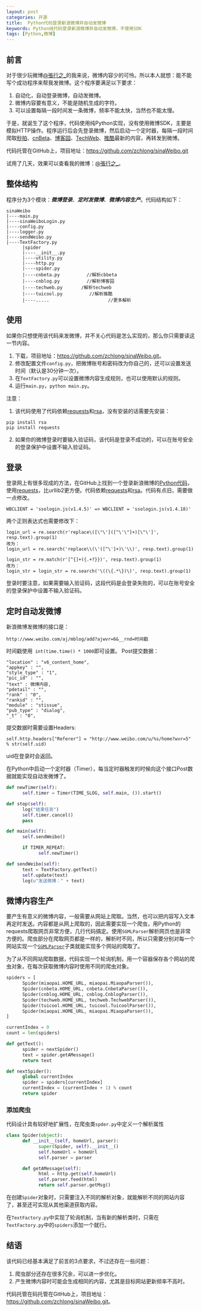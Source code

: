 ```yaml
---
layout: post
categories: 开源
title:  Python代码登录新浪微博并自动发微博
keywords: Python纯代码登录新浪微博并自动发微博，不使用SDK
tags: [Python,微博]
---
```


## 前言
对于很少玩微博[@張行之_][1]的我来说，微博内容少的可怜。所以本人就想：能不能写个成功程序来帮我发微博。这个程序要满足以下要求：

1.  自动化，自动登录微博，自动发微博。
2.  微博内容要有意义，不能是随机生成的字符。
3.  可以设置每隔一段时间发一条微博，频率不能太快，当然也不能太慢。

于是，就诞生了这个程序，代码使用纯Python实现，没有使用微博SDK，主要是模拟HTTP操作。程序运行后会先登录微博，然后启动一个定时器，每隔一段时间爬取[秒拍][9]、[cnBeta][2]、[博客园][3]、[TechWeb][4]、[推酷][5]最新的内容，再转发到微博。

代码托管在GitHub上，项目地址：<https://github.com/zchlong/sinaWeibo.git>

试用了几天，效果可以查看我的微博：[@張行之_][1]。

<!--more-->


## 整体结构
程序分为3个模块：***微博登录***、***定时发微博***、***微博内容生产***。代码结构如下：

```
sinaWeibo
|----main.py
|----sinaWeiboLogin.py
|----config.py
|----logger.py
|----sendWeibo.py
|----TextFactory.py
      |spider
      |----__init__.py
      |----utility.py
      |----http.py
      |----spider.py
      |----cnbeta.py          //解析cbbeta
      |----cnblog.py          //解析博客园
      |----techweb.py       /解析techweb
      |----tuicool.py          //解析推酷
      |----.....                      //更多解析
```


## 使用
如果你只想使用该代码来发微博，并不关心代码是怎么实现的，那么你只需要读这一节内容。

1.  下载，项目地址：<https://github.com/zchlong/sinaWeibo.git>。
2.  修改配置文件`config.py`，把微博账号和密码改为你自己的，还可以设置发送时间（默认是30分钟一次）。
4.  在`TextFactory.py`可以设置微博内容生成规则，也可以使用默认的规则。
3.  运行`main.py`，`python main.py`。

注意：

1.  该代码使用了代码依赖[requests][7]和[rsa][8]，没有安装的话需要先安装：

```
pip install rsa
pip install requests
```

2.  如果你的微博登录时要输入验证码，该代码是登录不成功的，可以在账号安全的登录保护中设置不输入验证码。


## 登录
登录网上有很多现成的方法，在GitHub上找到一个登录新浪微博的[Python代码][6]，使用[requests][7]，比urllib2更方便。代码依赖[requests][7]和[rsa][8]。代码有点旧，需要做一点修改。

```
WBCLIENT = 'ssologin.js(v1.4.5)' => WBCLIENT = 'ssologin.js(v1.4.18)'
```

两个正则表达式也需要修改下：

```
login_url = re.search(r'replace\([\"\']([^\'\"]+)[\"\']', resp.text).group(1)
改为：
login_url = re.search('replace\\(\'([^\']+)\'\\)', resp.text).group(1) 

login_str = re.match(r'[^{]+({.+?}})', resp.text).group(1)
改为：
login_str = login_str = re.search('\((\{.*\})\)', resp.text).group(1)
```

登录时要注意，如果需要输入验证码，这段代码是会登录失败的，可以在账号安全的登录保护中设置不输入验证码。


## 定时自动发微博
新浪微博发微博的接口是：

`http://www.weibo.com/aj/mblog/add?ajwvr=6&__rnd=时间戳`

时间戳使用` int(time.time() * 1000`即可设置。
Post提交数据：

```
"location" : "v6_content_home", 
"appkey" : "", 
"style_type" : "1", 
"pic_id" : "", 
"text" : 微博内容, 
"pdetail" : "", 
"rank" : "0", 
"rankid" : "", 
"module" : "stissue", 
"pub_type" : "dialog", 
"_t" : "0", 
```

提交数据时需要设置Headers:

`self.http.headers["Referer"] = "http://www.weibo.com/u/%s/home?wvr=5" % str(self.uid)`

uid在登录时会返回。

在Python中启动一个定时器（Timer），每当定时器触发的时候向这个接口Post数据就能实现自动发微博了。

```python
def newTimer(self):
      self.timer = Timer(TIME_SLOG, self.main, ()).start()

def stop(self):
      log("结束任务")
      self.timer.cancel()
      pass

def main(self):
      self.sendWeibo()

      if TIMER_REPEAT:
            self.newTimer()

def sendWeibo(self):
      text = TextFactory.getText()
      self.update(text)
      log(u"发送微博：" + text)
```

## 微博内容生产
要产生有意义的微博内容，一般需要从网站上爬取。当然，也可以把内容写入文本再定时发送。内容都是从网上爬取的，因此需要实现一个爬虫，用Python的requests爬取网页非常方便，几行代码搞定。使用`SGMLParser`解析网页也是非常方便的。爬虫部分在爬取网页都是一样的，解析时不同，所以只需要分别对每一个网站实现一个[`SGMLParser`][10]子类就能实现多个网站的爬取了。

为了从不同网站爬取数据，代码实现一个轮询机制，用一个容器保存各个网站的爬虫对象，在每次获取微博内容时使用不同的爬虫对象。

```python
spiders = [
      Spider(miaopai.HOME_URL, miaopai.MiaopaParser()),
      Spider(cnbeta.HOME_URL, cnbeta.CnbetaParser()),
      Spider(cnblog.HOME_URL, cnblog.CnblogParser()),
      Spider(techweb.HOME_URL, techweb.TechwebParser()),
      Spider(tuicool.HOME_URL, tuicool.TuicoolParser()),
      Spider(miaopai.HOME_URL, miaopai.MiaopaParser()),
]

currentIndex = 0
count = len(spiders)

def getText():
      spider = nextSpider()
      text = spider.getAMessage()
      return text

def nextSpider():
      global currentIndex
      spider = spiders[currentIndex]
      currentIndex = (currentIndex + 1) % count
      return spider
```

### 添加爬虫
代码设计具有较好地扩展性，在爬虫类`spder.py`中定义一个解析属性

```python
class Spider(object):
      def __init__(self, homeUrl, parser):
            super(Spider, self).__init__()
            self.homeUrl = homeUrl
            self.parser = parser

      def getAMessage(self):
            html = http.get(self.homeUrl)
            self.parser.feed(html)
            return self.parser.getMsg()
```

在创建`Spider`对象时，只需要注入不同的解析对象，就能解析不同的网站内容了，甚至还可实现从其他渠道获取内容。

在`TextFactory.py`中实现了轮询机制，当有新的解析类时，只需在`TextFactory.py`中的`spiders`添加一个就行。

## 结语
该代码已经基本满足了前言的3点要求，不过还存在一些问题：

1.  爬虫部分还存在很多冗余，可以进一步优化。
2.  产生微博内容时可能会生成相同的内容，尤其是目标网站更新频率不高时。

代码托管在码托管在GitHub上，项目地址：<https://github.com/zchlong/sinaWeibo.git>。


[1]: http://weibo.com/5longme
[2]: http://www.cnbeta.com
[3]: http://www.cnblogs.com
[4]: http://www.techweb.com.cn/roll
[5]: http://www.tuicool.com
[6]: https://gist.github.com/mrluanma/3621775
[7]: https://pypi.python.org/pypi/requests
[8]: https://pypi.python.org/pypi/rsa
[9]: http://www.miaopai.com/miaopai/plaza?cateid=2002
[10]: https://docs.python.org/2/library/sgmllib.html